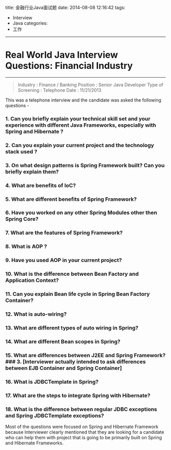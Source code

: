 title: 金融行业Java面试题
date: 2014-08-08 12:16:42
tags:
- Interview
- Java
categories:
- 工作
---

# Real World Java Interview Questions: Financial Industry

---
> Industry : Finance / Banking
> Position : Senior Java Developer
> Type of Screening : Telephone
> Date : 11/21/2013

This was a telephone interview and the candidate was asked the following questions -

### 1. Can you briefly explain your technical skill set and your experience with different Java Frameworks, especially with Spring and Hibernate ?
### 2. Can you explain your current project and the technology stack  used ?
### 3. On what design patterns is Spring Framework built? Can you briefly explain them?
### 4. What are benefits of IoC?
### 5. What are different benefits of Spring Framework?
### 6. Have you worked on any other Spring Modules other then Spring Core?
### 7. What are the features of Spring Framework?
### 8. What is AOP ?
### 9. Have you used AOP in your current project?
### 10. What is the difference between Bean Factory and Application Context?
### 11. Can you explain Bean life cycle in Spring Bean Factory Container?
### 12. What is auto-wiring?
### 13. What are different types of auto wiring in Spring?
### 14. What are different Bean scopes in Spring?
### 15. What are differences between J2EE and Spring Framework? ### 3. [Interviewer actually intended to ask differences between EJB Container and Spring Container]
### 16. What is JDBCTemplate in Spring?
### 17. What are the steps to integrate Spring with Hibernate?
### 18. What is the difference between regular JDBC exceptions and Spring JDBCTemplate exceptions?

Most of the questions were focused on Spring and Hibernate Framework because Interviewer clearly mentioned that they are looking for a candidate who can help them with project that is going to be primarily built on Spring and Hibernate Frameworks.
